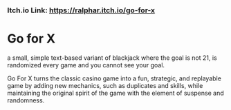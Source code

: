 ### Itch.io Link: https://ralphar.itch.io/go-for-x

# Go for X
a small, simple text-based variant of blackjack where the goal is not 21, is randomized every game and you cannot see your goal.

Go For X turns the classic casino game into a fun, strategic, and replayable game by adding new mechanics, 
such as duplicates and skills, while maintaining the original spirit of the game with the element of suspense and randomness.



